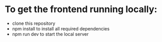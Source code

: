 # To get the frontend running locally:

* clone this repository
* npm install to install all required dependencies
* npm run dev to start the local server

